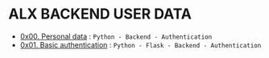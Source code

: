# ALX BACKEND USER DATA
- [0x00. Personal data](0x00-personal_data) : `Python - Backend - Authentication`
- [0x01. Basic authentication](0x01-Basic_authentication) : `Python - Flask - Backend - Authentication`
